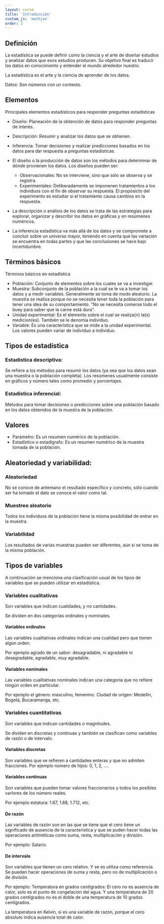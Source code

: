 ```yaml
---
layout: curso
title: 'Introducción'
custom_js: 'mathjax'
order: 2
---
```



## Definición

La estadística se puede definir como la ciencia y el arte de 
diseñar estudios y analizar datos que esos estudios producen.
Su objetivo final es traducir los datos en conocimiento y
entender el mundo alrededor nuestro.

La estadística es el arte y la ciencia de aprender de los datos.

Datos: Son números con un contexto.

## Elementos
Principales elementos estadísticos para responder preguntas estadísticas

 - Diseño: Planeación de la obtención de datos para responder preguntas de interés.
 - Descripción: Resumir y analizar los datos que se obtienen.
 - Inferencia: Tomar decisiones y realizar predicciones basados en los datos para
  dar respuesta a preguntas estadísticas.

 - El diseño o la producción de datos son los métodos para determinar de
   dónde provienen los datos.
    Los diseños pueden ser:
    * Observacionales: No se interviene, sino que sólo se observa y se registra.
    * Experimentales: Deliberadamente se imponenen tratamientos a los individuos
      con el fin de observar su respuesta. El propósicto del experimento
      es estudiar si el tratamiento causa cambios en la respuesta.

 - La descripción o análisis de los datos se trata de las estrategias para
   explorar, organizar y describir los datos en gráficas y en resúmenes 
   numéricos.
 - La inferencia estadística va más allá de los datos y se compromete a
   concluir sobre un universo mayor, teniendo en cuenta que las variación
   se encuentra en todas partes y que las conclusiones se hace bajo incertidumbre.

## Términos básicos

Términos básicos en estadística

 * Población: Conjunto de elementos sobre los cuales se va a investigar.
 * Muestra: Subconjunto de la población a la cual se le va a tomar los datos y
       a medir variables. Generalmente se toma de modo aleatorio.
       La muestra se realiza porque no se necesita tener toda la población
       para tener una idea de su comportamiento.
       "No se necesita comerse todo el buey para saber que la carne está dura".
 * Unidad experimental: Es el elemento sobre el cual se realiza(n) la(s) medicion(es).
   También se le denomia individuo.
 * Variable: Es una característica que se mide a la unidad experimental.
   Los valores pueden variar de individuo a individuo.

## Tipos de estadística

### Estadística descriptiva:
   
   Se refiere a los métodos para resumir los datos (ya sea que los datos sean
   una muestra o la población completa). Los resúmenes usualmente consiste
   en gráficos y número tales como promedio y porcentajes.

### Estadística inferencial:

   Métodos para tomar decisiones o predicciones sobre una población basado
   en los datos obtenidos de la muestra de la población.

## Valores

 * Parámetro: Es un resumen numérico de la población.
 * Estadístico o estadígrafo: Es un resumen numérico de la muestra tomada de la población.

## Aleatoriedad y variabilidad:

### Aleatoriedad

 No se conoce de antemano el resultado específico y concreto, sólo cuando
 ser ha tomado el dato se conoce el valor como tal.

### Muestreo aleatorio

Todos los individuos de la población tiene la misma posibilidad de entrar en la muestra.


### Variabilidad

Los resultados de varias muestras pueden ser diferentes, aún si se toma
de la misma población.

## Tipos de variables

A continuación se menciona una clasificación usual de los tipos de variables
que se pueden utilizar en estadística.

### Variables cualitativas

Son variables que indican cualidades, y no cantidades.

Se dividen en dos categorías ordinales y nominales.
#### Variables ordinales
Las variables cualitativas ordinales indican una cualidad pero que tienen
algún orden.

Por ejemplo agrado de un sabor: desagradable, ni agradable ni
desagradable, agradable, muy agradable.

#### Variables nominales
Las variables cualitativas nominales indican una categoría que no refiere
ningún orden en particular.

Por ejemplo el género: masculino, femenino. Ciudad de origen: Medellín,
Bogotá, Bucaramanga, etc.

### Variables cuantitativas

Son variables que indican cantidades o magnitudes.

Se dividen en discretas y continuas y también se clasifican como variables
de razón o de intervalo.

#### Variables discretas

Son variables que se refieren a cantidades enteras y que no admiten fracciones.
Por ejemplo número de hijos: 0, 1, 2, .... 

#### Variables continuas

Son variables que pueden tomar valores fraccionarios y todos los posibles
varlores de los número reales.

Por ejemplo estatura: 1.67, 1.68, 1.712, etc.

#### De razón

Las variables de razón son en las que se tiene que el cero tiene un significado
de ausencia de la característica y que se puden hacer todas las operaciones
aritméticas como suma, resta, multiplicación y división.

Por ejemplo: Salario.

#### De intervalo

Son variables que tienen un cero relativo. Y se es utiliza como referencia.
Se pueden hacer operaciones de suma y resta, pero no de multiplicación o
de división.

Por ejemplo: Temperatura en grados centígrados: El cero no es ausencia de
calor, solo es el punto de congelación del agua. Y una temperatura de 20 grados
centígrados no es el doble de una temperatura de 10 grados centígrados.

La temperatura en Kelvin, si es una variable de razón, porque el cero
absoluto indica ausencia total de calor.







